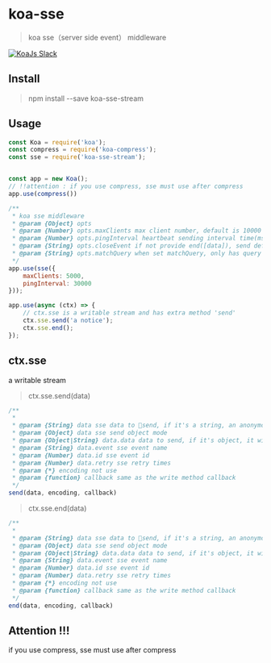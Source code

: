 koa-sse
===
> koa sse（server side event） middleware

<a href="https://communityinviter.com/apps/koa-js/koajs" rel="KoaJs Slack Community">![KoaJs Slack](https://img.shields.io/badge/Koa.Js-Slack%20Channel-Slack.svg?longCache=true&style=for-the-badge)</a>

Install
---
> npm install --save koa-sse-stream

Usage
---
```js
const Koa = require('koa');
const compress = require('koa-compress');
const sse = require('koa-sse-stream');


const app = new Koa();
// !!attention : if you use compress, sse must use after compress 
app.use(compress())

/**
 * koa sse middleware
 * @param {Object} opts
 * @param {Number} opts.maxClients max client number, default is 10000
 * @param {Number} opts.pingInterval heartbeat sending interval time(ms), default 60s
 * @param {String} opts.closeEvent if not provide end([data]), send default close event to client, default event name is "close"
 * @param {String} opts.matchQuery when set matchQuery, only has query (whatever the value) , sse will create
 */
app.use(sse({
    maxClients: 5000,
    pingInterval: 30000
}));

app.use(async (ctx) => {
    // ctx.sse is a writable stream and has extra method 'send'
    ctx.sse.send('a notice');
    ctx.sse.end();
});
```

ctx.sse
---
a writable stream 
> ctx.sse.send(data)
```js
/**
 * 
 * @param {String} data sse data to send, if it's a string, an anonymous event will be sent.
 * @param {Object} data sse send object mode
 * @param {Object|String} data.data data to send, if it's object, it will be converted to json
 * @param {String} data.event sse event name
 * @param {Number} data.id sse event id
 * @param {Number} data.retry sse retry times
 * @param {*} encoding not use
 * @param {function} callback same as the write method callback
 */
send(data, encoding, callback)
```
>ctx.sse.end(data)
```js
/**
 * 
 * @param {String} data sse data to send, if it's a string, an anonymous event will be sent.
 * @param {Object} data sse send object mode
 * @param {Object|String} data.data data to send, if it's object, it will be converted to json
 * @param {String} data.event sse event name
 * @param {Number} data.id sse event id
 * @param {Number} data.retry sse retry times
 * @param {*} encoding not use
 * @param {function} callback same as the write method callback
 */
end(data, encoding, callback)
```

Attention !!!
------
if you use compress, sse must use after compress 
